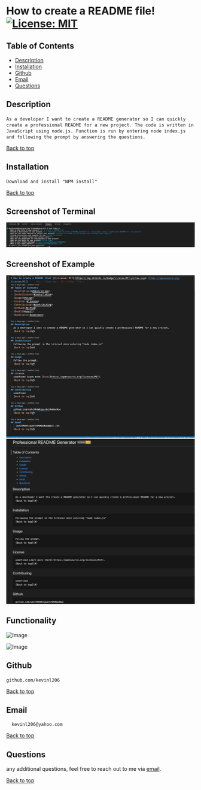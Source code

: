 
# How to create a README file! [![License: MIT](https://img.shields.io/badge/License-MIT-yellow.svg)](https://opensource.org/licenses/MIT)
## Table of Contents
- [Description](#description)
- [Installation](#installation)
- [Github](#github)
- [Email](#email)
- [Questions](#questions)
  
## Description
    As a developer I want to create a README generator so I can quickly create a professional README for a new project. The code is written in JavaScript using node.js. Function is run by entering node index.js and following the prompt by answering the questions.  
[Back to top](#)
  
## Installation
    Download and install "NPM install"
[Back to top](#)
  
## Screenshot of Terminal
![Image](./IMG/Screen%20Shot%202023-01-19%20at%206.30.38%20PM.png)

## Screenshot of Example
![Image](./IMG/Chall09SS.png)
![Image](./IMG/Chall09SS2.png)
## Functionality
![Image](./IMG/Studio_Project.gif)

![Image](./IMG/Untitled__Jan_23%2C_2023_2_43_PM.gif)
## Github
    github.com/kevinl206
[Back to top](#)
  
 ## Email
      kevinl206@yahoo.com
[Back to top](#)
  
## Questions
  any additional questions, feel free to reach out to me via [email](mailto:kevinl206@yahoo.com).
  
[Back to top](#)
